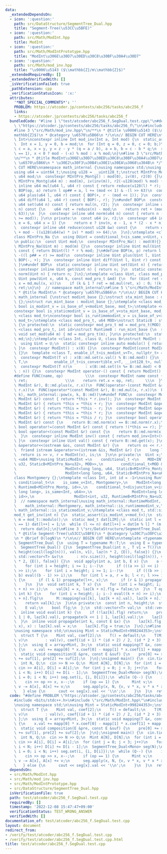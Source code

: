 ```yaml
---
data:
  _extendedDependsOn:
  - icon: ':question:'
    path: src/DataStructure/SegmentTree_Dual.hpp
    title: "Segment-Tree(\u53CC\u5BFE)"
  - icon: ':question:'
    path: src/Math/ModInt.hpp
    title: ModInt
  - icon: ':question:'
    path: src/Math/ModIntPrototype.hpp
    title: "ModInt\u306E\u30D7\u30ED\u30C8\u30BF\u30A4\u30D7"
  - icon: ':question:'
    path: src/Math/mod_inv.hpp
    title: "\u9006\u5143 ($\\mathbb{Z}/m\\mathbb{Z}$)"
  _extendedRequiredBy: []
  _extendedVerifiedWith: []
  _isVerificationFailed: true
  _pathExtension: cpp
  _verificationStatusIcon: ':x:'
  attributes:
    '*NOT_SPECIAL_COMMENTS*': ''
    PROBLEM: https://atcoder.jp/contests/abc256/tasks/abc256_f
    links:
    - https://atcoder.jp/contests/abc256/tasks/abc256_f
  bundledCode: "#line 1 \"test/atcoder/abc256_f.SegDual.test.cpp\"\n#define PROBLEM\
    \ \"https://atcoder.jp/contests/abc256/tasks/abc256_f\"\n\n#include <bits/stdc++.h>\n\
    #line 3 \"src/Math/mod_inv.hpp\"\n/**\n * @title \u9006\u5143 ($\\mathbb{Z}/m\\\
    mathbb{Z}$)\n * @category \u6570\u5B66\n */\n\n// BEGIN CUT HERE\ntemplate <class\
    \ Int>\nconstexpr inline Int mod_inv(Int a, Int mod) {\n  static_assert(std::is_signed_v<Int>);\n\
    \  Int x = 1, y = 0, b = mod;\n  for (Int q = 0, z = 0, c = 0; b;)\n    z = x,\
    \ c = a, x = y, y = z - y * (q = a / b), a = b, b = c - b * q;\n  return assert(a\
    \ == 1), x < 0 ? mod - (-x) % mod : x % mod;\n}\n#line 3 \"src/Math/ModIntPrototype.hpp\"\
    \n/**\n * @title ModInt\u306E\u30D7\u30ED\u30C8\u30BF\u30A4\u30D7\n * @category\
    \ \u6570\u5B66\n * \u30E2\u30F3\u30B4\u30E1\u30EA\u3068\u304B\n */\n\n// BEGIN\
    \ CUT HERE\nnamespace math_internal {\nusing namespace std;\nusing u32 = uint32_t;\n\
    using u64 = uint64_t;\nusing u128 = __uint128_t;\nstruct MIntPro_Montg {\n  const\
    \ u64 mod;\n  constexpr MIntPro_Montg() : mod(0), iv(0), r2(0) {}\n  constexpr\
    \ MIntPro_Montg(u64 m) : mod(m), iv(inv(m)), r2(-u128(mod) % mod) {}\n  constexpr\
    \ inline u64 mul(u64 l, u64 r) const { return reduce(u128(l) * r); }\n#define\
    \ BOP(op, a) return l op## = a, l += (mod << 1) & -(l >> 63)\n  constexpr inline\
    \ u64 plus(u64 l, u64 r) const { BOP(+, r - (mod << 1)); }\n  constexpr inline\
    \ u64 diff(u64 l, u64 r) const { BOP(-, r); }\n#undef BOP\n  constexpr inline\
    \ u64 set(u64 n) const { return mul(n, r2); }\n  constexpr inline u64 get(u64\
    \ n) const {\n    u64 ret = reduce(n) - mod;\n    return ret + (mod & -(ret >>\
    \ 63));\n  }\n  constexpr inline u64 norm(u64 n) const { return n - (mod & -(n\
    \ >= mod)); }\n\n private:\n  const u64 iv, r2;\n  constexpr u64 inv(u64 n, int\
    \ e = 6, u64 x = 1) {\n    return e ? inv(n, e - 1, x * (2 - x * n)) : x;\n  }\n\
    \  constexpr inline u64 reduce(const u128 &w) const {\n    return u64(w >> 64)\
    \ + mod - ((u128(u64(w) * iv) * mod) >> 64);\n  }\n};\ntemplate <class Uint>\n\
    class MIntPro_Na {\n  using DUint = conditional_t<is_same_v<Uint, u32>, u64, u128>;\n\
    \n public:\n  const Uint mod;\n  constexpr MIntPro_Na() : mod(0){};\n  constexpr\
    \ MIntPro_Na(Uint m) : mod(m) {}\n  constexpr inline Uint mul(Uint l, Uint r)\
    \ const { return DUint(l) * r % mod; }\n#define BOP(m, p) return l m## = mod &\
    \ -((l p## = r) >= mod)\n  constexpr inline Uint plus(Uint l, Uint r) const {\
    \ BOP(-, +); }\n  constexpr inline Uint diff(Uint l, Uint r) const { BOP(+, -);\
    \ }\n#undef BOP\n  static constexpr inline Uint set(Uint n) { return n; }\n  static\
    \ constexpr inline Uint get(Uint n) { return n; }\n  static constexpr inline Uint\
    \ norm(Uint n) { return n; }\n};\ntemplate <class Uint, class mod_pro_t>\nconstexpr\
    \ Uint pow(Uint x, u64 k, const mod_pro_t &md) {\n  for (Uint ret = md.set(1);;\
    \ x = md.mul(x, x))\n    if (k & 1 ? ret = md.mul(ret, x) : 0; !(k >>= 1)) return\
    \ ret;\n}\n}  // namespace math_internal\n#line 5 \"src/Math/ModInt.hpp\"\n/**\n\
    \ * @title ModInt\n * @category \u6570\u5B66\n */\n\n// BEGIN CUT HERE\nnamespace\
    \ math_internal {\nstruct modint_base {};\nstruct sta_mint_base : modint_base\
    \ {};\nstruct run_mint_base : modint_base {};\ntemplate <class mod_t>\nconstexpr\
    \ bool is_modint_v = is_base_of_v<modint_base, mod_t>;\ntemplate <class mod_t>\n\
    constexpr bool is_staticmodint_v = is_base_of_v<sta_mint_base, mod_t>;\ntemplate\
    \ <class mod_t>\nconstexpr bool is_runtimemodint_v = is_base_of_v<run_mint_base,\
    \ mod_t>;\ntemplate <class mod_pro_t, u64 MOD>\nstruct StaticB : sta_mint_base\
    \ {\n protected:\n  static constexpr mod_pro_t md = mod_pro_t(MOD);\n};\ntemplate\
    \ <class mod_pro_t, int id>\nstruct RuntimeB : run_mint_base {\n  static inline\
    \ void set_mod(u64 m) { md = mod_pro_t(m); }\n\n protected:\n  static inline mod_pro_t\
    \ md;\n};\ntemplate <class Int, class U, class B>\nstruct ModInt : public B {\n\
    \  using Uint = U;\n  static constexpr inline auto modulo() { return B::md.mod;\
    \ }\n  constexpr ModInt() : x(0) {}\n  constexpr ModInt(const ModInt &r) : x(r.x)\
    \ {}\n  template <class T, enable_if_t<is_modint_v<T>, nullptr_t> = nullptr>\n\
    \  constexpr ModInt(T v) : x(B::md.set(v.val() % B::md.mod)) {}\n  template <class\
    \ T,\n            enable_if_t<is_convertible_v<T, __int128_t>, nullptr_t> = nullptr>\n\
    \  constexpr ModInt(T n)\n      : x(B::md.set((n %= B::md.mod) < 0 ? n + B::md.mod\
    \ : n)) {}\n  constexpr ModInt operator-() const { return ModInt() - *this; }\n\
    #define FUNC(name, op)          \\\n  constexpr ModInt name const { \\\n    ModInt\
    \ ret;                 \\\n    return ret.x = op, ret;     \\\n  }\n  FUNC(operator+(const\
    \ ModInt &r), B::md.plus(x, r.x))\n  FUNC(operator-(const ModInt &r), B::md.diff(x,\
    \ r.x))\n  FUNC(operator*(const ModInt &r), B::md.mul(x, r.x))\n  FUNC(pow(u64\
    \ k), math_internal::pow(x, k, B::md))\n#undef FUNC\n  constexpr ModInt operator/(const\
    \ ModInt &r) const { return *this * r.inv(); }\n  constexpr ModInt &operator+=(const\
    \ ModInt &r) { return *this = *this + r; }\n  constexpr ModInt &operator-=(const\
    \ ModInt &r) { return *this = *this - r; }\n  constexpr ModInt &operator*=(const\
    \ ModInt &r) { return *this = *this * r; }\n  constexpr ModInt &operator/=(const\
    \ ModInt &r) { return *this = *this / r; }\n  constexpr bool operator==(const\
    \ ModInt &r) const {\n    return B::md.norm(x) == B::md.norm(r.x);\n  }\n  constexpr\
    \ bool operator!=(const ModInt &r) const { return !(*this == r); }\n  constexpr\
    \ bool operator<(const ModInt &r) const {\n    return B::md.norm(x) < B::md.norm(r.x);\n\
    \  }\n  constexpr inline ModInt inv() const { return mod_inv<Int>(val(), B::md.mod);\
    \ }\n  constexpr inline Uint val() const { return B::md.get(x); }\n  friend ostream\
    \ &operator<<(ostream &os, const ModInt &r) {\n    return os << r.val();\n  }\n\
    \  friend istream &operator>>(istream &is, ModInt &r) {\n    long long v;\n  \
    \  return is >> v, r = ModInt(v), is;\n  }\n\n private:\n  Uint x;\n};\ntemplate\
    \ <u64 MOD>\nusing StaticModInt =\n    conditional_t <\n    MOD<INT_MAX, ModInt<int,\
    \ u32, StaticB<MIntPro_Na<u32>, MOD>>,\n        conditional_t<MOD &(MOD < LLONG_MAX),\n\
    \                      ModInt<long long, u64, StaticB<MIntPro_Montg, MOD>>,\n\
    \                      ModInt<long long, u64, StaticB<MIntPro_Na<u64>, MOD>>>>;\n\
    class Montgomery {};\ntemplate <class Int, int id = -1>\nusing RuntimeModInt =\
    \ conditional_t<\n    is_same_v<Int, Montgomery>,\n    ModInt<long long, u64,\
    \ RuntimeB<MIntPro_Montg, id>>,\n    conditional_t<disjunction_v<is_same<Int,\
    \ long long>, is_same<Int, u64>>,\n                  ModInt<long long, u64, RuntimeB<MIntPro_Na<u64>,\
    \ id>>,\n                  ModInt<int, u32, RuntimeB<MIntPro_Na<u32>, id>>>>;\n\
    }  // namespace math_internal\nusing math_internal::RuntimeModInt, math_internal::StaticModInt,\n\
    \    math_internal::Montgomery, math_internal::is_runtimemodint_v,\n    math_internal::is_modint_v,\
    \ math_internal::is_staticmodint_v;\ntemplate <class mod_t, std::size_t LIM>\n\
    mod_t get_inv(int n) {\n  static_assert(is_modint_v<mod_t>);\n  static const auto\
    \ m = mod_t::modulo();\n  static mod_t dat[LIM];\n  static int l = 1;\n  if (l\
    \ == 1) dat[l++] = 1;\n  while (l <= n) dat[l++] = dat[m % l] * (m - m / l);\n\
    \  return dat[n];\n}\n#line 3 \"src/DataStructure/SegmentTree_Dual.hpp\"\n/**\n\
    \ * @title Segment-Tree(\u53CC\u5BFE)\n * @category \u30C7\u30FC\u30BF\u69CB\u9020\
    \n * @brief O(logN)\n */\n\n// BEGIN CUT HERE\n\ntemplate <typename M>\nstruct\
    \ SegmentTree_Dual {\n  using T = typename M::T;\n  using E = typename M::E;\n\
    \  SegmentTree_Dual() {}\n  SegmentTree_Dual(int n_, T v1 = T())\n      : n(n_),\
    \ height(ceil(log2(n))), val(n, v1), laz(n * 2, {E(), false}) {}\n  SegmentTree_Dual(const\
    \ std::vector<T> &v)\n      : n(v.size()), height(ceil(log2(n))), val(v), laz(n\
    \ * 2, {E(), false}) {}\n  void apply(int a, int b, E x) {\n    a += n, b += n;\n\
    \    for (int i = height; i >= 1; i--)\n      if (((a >> i) << i) != a) eval(a\
    \ >> i);\n    for (int i = height; i >= 1; i--)\n      if (((b >> i) << i) !=\
    \ b) eval((b - 1) >> i);\n    for (int l = a, r = b; l < r; l >>= 1, r >>= 1)\
    \ {\n      if (l & 1) propagate(l++, x);\n      if (r & 1) propagate(--r, x);\n\
    \    }\n  }\n  void set(int k, T x) {\n    for (int i = height; i; i--) eval((k\
    \ + n) >> i);\n    val[k] = x, laz[k + n].flg = false;\n  }\n  T operator[](const\
    \ int k) {\n    for (int i = height; i; i--) eval((k + n) >> i);\n    if (laz[k\
    \ + n].flg)\n      M::mapping(val[k], laz[k + n].val), laz[k + n].flg = false;\n\
    \    return val[k];\n  }\n\n private:\n  const int n, height;\n  struct Lazy {\n\
    \    E val;\n    bool flg;\n  };\n  std::vector<T> val;\n  std::vector<Lazy> laz;\n\
    \  inline void eval(int k) {\n    if (!laz[k].flg) return;\n    propagate(k <<\
    \ 1 | 0, laz[k].val), propagate(k << 1 | 1, laz[k].val);\n    laz[k].flg = false;\n\
    \  }\n  inline void propagate(int k, const E &x) {\n    laz[k].flg ? (M::composition(laz[k].val,\
    \ x), x) : laz[k].val = x;\n    laz[k].flg = true;\n  }\n};\n#line 6 \"test/atcoder/abc256_f.SegDual.test.cpp\"\
    \nusing namespace std;\n\nusing Mint = StaticModInt<998244353>;\nstruct Mono {\n\
    \  struct T {\n    Mint val, coef[2];\n    T() = default;\n    T(Mint id, Mint\
    \ v)\n        : val(v), coef{(id + 1) * (id + 2) / 2, (id * 2 + 3) / 2} {}\n \
    \ };\n  using E = array<Mint, 3>;\n  static void mapping(T &x, const E &mapp)\
    \ {\n    x.val += mapp[0] * x.coef[0] - mapp[1] * x.coef[1] + mapp[2];\n  }\n\
    \  static void composition(E &pre, const E &suf) {\n    pre[0] += suf[0], pre[1]\
    \ += suf[1], pre[2] += suf[2];\n  }\n};\nsigned main() {\n  cin.tie(0);\n  ios::sync_with_stdio(false);\n\
    \  int N, Q;\n  cin >> N >> Q;\n  Mint A[N], D[N];\n  for (int i = 0; i < N; i++)\
    \ cin >> A[i], D[i] = A[i];\n  for (int j = 0; j < 3; j++)\n    for (int i = 1;\
    \ i < N; i++) D[i] += D[i - 1];\n  SegmentTree_Dual<Mono> seg(N);\n  for (int\
    \ i = 0; i < N; i++) seg.set(i, {i, D[i]});\n  while (Q--) {\n    int op, x;\n\
    \    cin >> op >> x, x--;\n    if (op == 1) {\n      Mint v;\n      cin >> v,\
    \ v -= A[x], A[x] += v;\n      seg.apply(x, N, {v, v * x, v * x * x / 2});\n \
    \   } else {\n      cout << seg[x].val << '\\n';\n    }\n  }\n  return 0;\n}\n"
  code: "#define PROBLEM \"https://atcoder.jp/contests/abc256/tasks/abc256_f\"\n\n\
    #include <bits/stdc++.h>\n#include \"src/Math/ModInt.hpp\"\n#include \"src/DataStructure/SegmentTree_Dual.hpp\"\
    \nusing namespace std;\n\nusing Mint = StaticModInt<998244353>;\nstruct Mono {\n\
    \  struct T {\n    Mint val, coef[2];\n    T() = default;\n    T(Mint id, Mint\
    \ v)\n        : val(v), coef{(id + 1) * (id + 2) / 2, (id * 2 + 3) / 2} {}\n \
    \ };\n  using E = array<Mint, 3>;\n  static void mapping(T &x, const E &mapp)\
    \ {\n    x.val += mapp[0] * x.coef[0] - mapp[1] * x.coef[1] + mapp[2];\n  }\n\
    \  static void composition(E &pre, const E &suf) {\n    pre[0] += suf[0], pre[1]\
    \ += suf[1], pre[2] += suf[2];\n  }\n};\nsigned main() {\n  cin.tie(0);\n  ios::sync_with_stdio(false);\n\
    \  int N, Q;\n  cin >> N >> Q;\n  Mint A[N], D[N];\n  for (int i = 0; i < N; i++)\
    \ cin >> A[i], D[i] = A[i];\n  for (int j = 0; j < 3; j++)\n    for (int i = 1;\
    \ i < N; i++) D[i] += D[i - 1];\n  SegmentTree_Dual<Mono> seg(N);\n  for (int\
    \ i = 0; i < N; i++) seg.set(i, {i, D[i]});\n  while (Q--) {\n    int op, x;\n\
    \    cin >> op >> x, x--;\n    if (op == 1) {\n      Mint v;\n      cin >> v,\
    \ v -= A[x], A[x] += v;\n      seg.apply(x, N, {v, v * x, v * x * x / 2});\n \
    \   } else {\n      cout << seg[x].val << '\\n';\n    }\n  }\n  return 0;\n}"
  dependsOn:
  - src/Math/ModInt.hpp
  - src/Math/mod_inv.hpp
  - src/Math/ModIntPrototype.hpp
  - src/DataStructure/SegmentTree_Dual.hpp
  isVerificationFile: true
  path: test/atcoder/abc256_f.SegDual.test.cpp
  requiredBy: []
  timestamp: '2022-12-08 15:47:47+09:00'
  verificationStatus: TEST_WRONG_ANSWER
  verifiedWith: []
documentation_of: test/atcoder/abc256_f.SegDual.test.cpp
layout: document
redirect_from:
- /verify/test/atcoder/abc256_f.SegDual.test.cpp
- /verify/test/atcoder/abc256_f.SegDual.test.cpp.html
title: test/atcoder/abc256_f.SegDual.test.cpp
---
```

